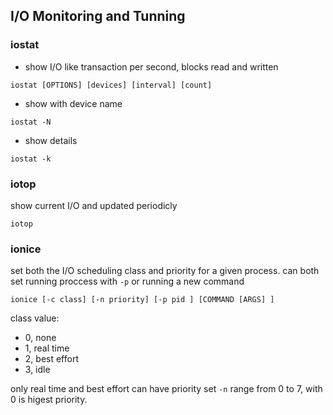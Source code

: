 ## I/O Monitoring and Tunning

### iostat
- show I/O like transaction per second, blocks read and written
```
iostat [OPTIONS] [devices] [interval] [count]
```
- show with device name
```
iostat -N
```
- show details
```
iostat -k
```

### iotop
show current I/O and updated periodicly
```
iotop
```

### ionice
set both the I/O scheduling class and priority for a given process. can both set running proccess with `-p` or running a new command
```
ionice [-c class] [-n priority] [-p pid ] [COMMAND [ARGS] ]
```

class value:
- 0, none
- 1, real time
- 2, best effort
- 3, idle

only real time and best effort can have priority set `-n` range from 0 to 7, with 0 is higest priority.


